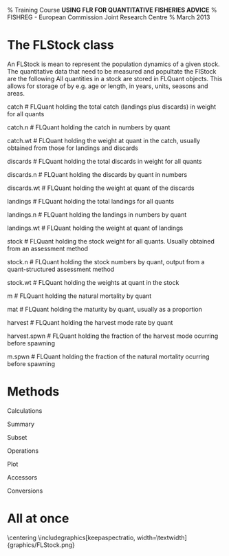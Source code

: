 % Training Course **USING FLR FOR QUANTITATIVE FISHERIES ADVICE**
% FISHREG - European Commission Joint Research Centre
% March 2013

# The FLStock class



An FLStock is mean to represent the population dynamics of a given stock. The quantitative data that need to be measured and  popultate the FlStock are the following 
All quantities in a stock are stored in FLQuant objects. This allows for storage of by e.g. age or length, in years, units, seasons and areas.

catch        # FLQuant holding the total catch (landings plus discards) in weight for all quants

catch.n      # FLQuant holding the catch in numbers by quant

catch.wt     # FLQuant holding the weight at quant in the catch, usually obtained from those for landings and discards

discards     # FLQuant holding the total discards in weight for all quants

discards.n   # FLQuant holding the discards by quant in numbers

discards.wt  # FLQuant holding the weight at quant of the discards

landings     # FLQuant holding the total landings for all quants

landings.n   # FLQuant holding the landings in numbers by quant

landings.wt  # FLQuant holding the weight at quant of landings

stock        # FLQuant holding the stock weight for all quants. Usually obtained from an assessment method

stock.n      # FLQuant holding the stock numbers by quant, output from a quant-structured assessment method

stock.wt     # FLQuant holding the weights at quant in the stock

m            # FLQuant holding the natural mortality by quant

mat          # FLQuant holding the maturity by quant, usually as a proportion

harvest      # FLQuant holding the harvest mode rate by quant

harvest.spwn # FLQuant holding the fraction of the harvest mode ocurring before spawning

m.spwn       # FLQuant holding the fraction of the natural mortality ocurring before spawning


# Methods

Calculations

Summary

Subset

Operations

Plot

Accessors

Conversions

# All at once
\centering \includegraphics[keepaspectratio, width=\textwidth]{graphics/FLStock.png}
